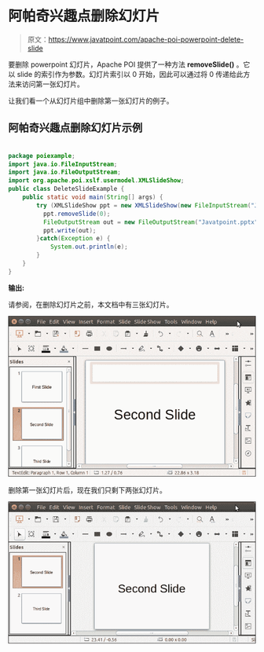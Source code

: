 # 阿帕奇兴趣点删除幻灯片

> 原文：<https://www.javatpoint.com/apache-poi-powerpoint-delete-slide>

要删除 powerpoint 幻灯片，Apache POI 提供了一种方法 **removeSlide()** 。它以 slide 的索引作为参数。幻灯片索引以 0 开始，因此可以通过将 0 传递给此方法来访问第一张幻灯片。

让我们看一个从幻灯片组中删除第一张幻灯片的例子。

## 阿帕奇兴趣点删除幻灯片示例

```java

package poiexample;
import java.io.FileInputStream;
import java.io.FileOutputStream;
import org.apache.poi.xslf.usermodel.XMLSlideShow;
public class DeleteSlideExample {
	public static void main(String[] args) {
	    try (XMLSlideShow ppt = new XMLSlideShow(new FileInputStream("Javatpoint.pptx"))) {
		  ppt.removeSlide(0);
		  FileOutputStream out = new FileOutputStream("Javatpoint.pptx");
		  ppt.write(out);
	    }catch(Exception e) {
	    	System.out.println(e);
	    }
	}
}

```

**输出:**

请参阅，在删除幻灯片之前，本文档中有三张幻灯片。

![Apache POI Powerpoint Delete Slide](img/3bd1eae9343d052cb4fc7b897b53370a.png)

删除第一张幻灯片后，现在我们只剩下两张幻灯片。

![Apache POI Powerpoint Delete Slide](img/ebb303c498eefa20cca8aa29626d7799.png)